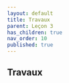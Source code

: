 ```yaml
---
layout: default
title: Travaux
parent: Leçon 3
has_children: true
nav_order: 10
published: true
---
```

## Travaux